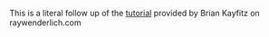 This is a literal follow up of the [tutorial](https://www.raywenderlich.com/4074597-getting-started-with-the-bloc-pattern) provided by Brian Kayfitz on raywenderlich.com
